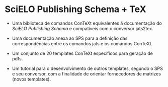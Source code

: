   SciELO Publishing Schema + TeX
  =================================
  
  * Uma biblioteca de comandos ConTeXt equivalentes à documentação do
  *SciELO Publishing Schema* e compatíveis com o conversor jats2tex. 
   
  * Uma documentação anexa ao SPS para a definição das correspondências entre os comandos jats e os comandos ConTeXt. 
   
  * Um conjunto de 20 templates ConTeXt específicos para geração de pdfs. 
  
  * Um tutorial para o desenvolvimento de outros templates, segundo o SPS e seu conversor, com a finalidade de orientar fornecedores de matrizes (novos templates).                                                                         
